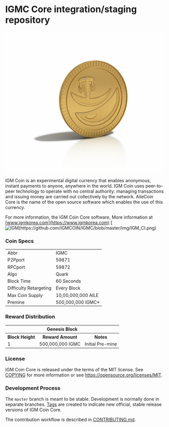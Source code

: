 IGMC Core integration/staging repository
=====================================

[![IGM COIN](https://github.com/IGMCOIN/IGMC/blob/master/img/igmc.jpg)](https://www.igmkorea.com)


IGM Coin is an experimental digital currency that enables anonymous, instant
payments to anyone, anywhere in the world. IGM Coin uses peer-to-peer technology
to operate with no central authority: managing transactions and issuing money
are carried out collectively by the network. AileCoin Core is the name of the open
source software which enables the use of this currency.

For more information, the IGM Coin Core software,
More information at [www.igmkorea.com](https://www.igmkorea.com)
[![IGM(https://github.com/IGMCOIN/IGMC/blob/master/img/IGM_CI.png)](https://www.igmkorea.com)

### Coin Specs

<table>
<tr><td>Abbr</td><td>IGMC</td></tr>
<tr><td>P2Pport</td><td>59871</td></tr>
<tr><td>RPCport</td><td>59872</td></tr>
<tr><td>Algo</td><td>Quark</td></tr>
<tr><td>Block Time</td><td>60 Seconds</td></tr>
<tr><td>Difficulty Retargeting</td><td>Every Block</td></tr>
<tr><td>Max Coin Supply</td><td>10,00,000,000 AILE</td></tr>
<tr><td>Premine</td><td>500,000,000 IGMC*</td></tr>
</table>


### Reward Distribution

<table>
<th colspan=4>Genesis Block</th>
<tr><th>Block Height</th><th>Reward Amount</th><th>Notes</th></tr>
<tr><td>1</td><td>500,000,000 IGMC</td><td>Initial Pre-mine</td></tr>
</table>


### License

IGM Coin Core is released under the terms of the MIT license. See [COPYING](COPYING) for more
information or see https://opensource.org/licenses/MIT.

### Development Process

The `master` branch is meant to be stable. Development is normally done in separate branches.
[Tags](https://github.com/pointofpublic/pointofpublic/tags) are created to indicate new official,
stable release versions of IGM Coin Core.

The contribution workflow is described in [CONTRIBUTING.md](CONTRIBUTING.md).
